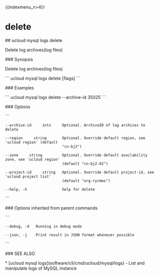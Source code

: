 {{indexmenu_n>4}}

# delete

\#\# ucloud mysql logs delete

Delete log archives(log files)

\#\#\# Synopsis

Delete log archives(log files)

\`\`\` ucloud mysql logs delete \[flags\] \`\`\`

\#\#\# Examples

\`\`\` ucloud mysql logs delete --archive-id 35025 \`\`\`

\#\#\# Options

\`\`\`

``` 
--archive-id     ints     Optional. ArchiveID of log archives to delete 
```

``` 
--region     string       Optional. Override default region, see 'ucloud region' (default
                          "cn-bj2") 
```

``` 
--zone     string         Optional. Override default availability zone, see 'ucloud region'
                          (default "cn-bj2-02") 
```

``` 
--project-id     string   Optional. Override default project-id, see 'ucloud project list'
                          (default "org-ryrmms") 
```

``` 
--help, -h                help for delete 
```

\`\`\`

\#\#\# Options inherited from parent commands

\`\`\`

``` 
--debug, -d   Running in debug mode 
```

``` 
--json, -j    Print result in JSON format whenever possible 
```

\`\`\`

\#\#\# SEE ALSO

\* \[ucloud mysql logs\](software/cli/cmd/ucloud/mysql/logs) - List and
manipulate logs of MySQL instance
